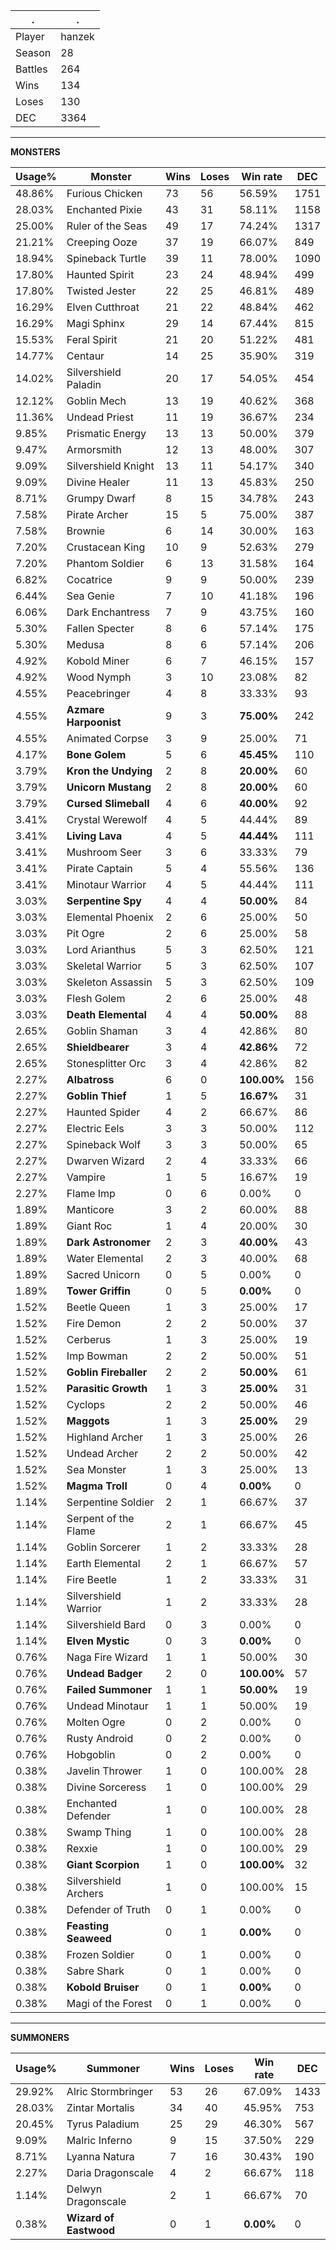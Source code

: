 .|.
|-|-
Player|hanzek
Season|28
Battles|264
Wins|134
Loses|130
DEC|3364

---
**MONSTERS**

Usage%|Monster|Wins|Loses|Win rate|DEC|
-|-|-|-|-|-|
48.86%|Furious Chicken|73|56|56.59%|1751|
28.03%|Enchanted Pixie|43|31|58.11%|1158|
25.00%|Ruler of the Seas|49|17|74.24%|1317|
21.21%|Creeping Ooze|37|19|66.07%|849|
18.94%|Spineback Turtle|39|11|78.00%|1090|
17.80%|Haunted Spirit|23|24|48.94%|499|
17.80%|Twisted Jester|22|25|46.81%|489|
16.29%|Elven Cutthroat|21|22|48.84%|462|
16.29%|Magi Sphinx|29|14|67.44%|815|
15.53%|Feral Spirit|21|20|51.22%|481|
14.77%|Centaur|14|25|35.90%|319|
14.02%|Silvershield Paladin|20|17|54.05%|454|
12.12%|Goblin Mech|13|19|40.62%|368|
11.36%|Undead Priest|11|19|36.67%|234|
9.85%|Prismatic Energy|13|13|50.00%|379|
9.47%|Armorsmith|12|13|48.00%|307|
9.09%|Silvershield Knight|13|11|54.17%|340|
9.09%|Divine Healer|11|13|45.83%|250|
8.71%|Grumpy Dwarf|8|15|34.78%|243|
7.58%|Pirate Archer|15|5|75.00%|387|
7.58%|Brownie|6|14|30.00%|163|
7.20%|Crustacean King|10|9|52.63%|279|
7.20%|Phantom Soldier|6|13|31.58%|164|
6.82%|Cocatrice|9|9|50.00%|239|
6.44%|Sea Genie|7|10|41.18%|196|
6.06%|Dark Enchantress|7|9|43.75%|160|
5.30%|Fallen Specter|8|6|57.14%|175|
5.30%|Medusa|8|6|57.14%|206|
4.92%|Kobold Miner|6|7|46.15%|157|
4.92%|Wood Nymph|3|10|23.08%|82|
4.55%|Peacebringer|4|8|33.33%|93|
4.55%|**Azmare Harpoonist**|9|3|**75.00%**|242|
4.55%|Animated Corpse|3|9|25.00%|71|
4.17%|**Bone Golem**|5|6|**45.45%**|110|
3.79%|**Kron the Undying**|2|8|**20.00%**|60|
3.79%|**Unicorn Mustang**|2|8|**20.00%**|60|
3.79%|**Cursed Slimeball**|4|6|**40.00%**|92|
3.41%|Crystal Werewolf|4|5|44.44%|89|
3.41%|**Living Lava**|4|5|**44.44%**|111|
3.41%|Mushroom Seer|3|6|33.33%|79|
3.41%|Pirate Captain|5|4|55.56%|136|
3.41%|Minotaur Warrior|4|5|44.44%|111|
3.03%|**Serpentine Spy**|4|4|**50.00%**|84|
3.03%|Elemental Phoenix|2|6|25.00%|50|
3.03%|Pit Ogre|2|6|25.00%|58|
3.03%|Lord Arianthus|5|3|62.50%|121|
3.03%|Skeletal Warrior|5|3|62.50%|107|
3.03%|Skeleton Assassin|5|3|62.50%|109|
3.03%|Flesh Golem|2|6|25.00%|48|
3.03%|**Death Elemental**|4|4|**50.00%**|88|
2.65%|Goblin Shaman|3|4|42.86%|80|
2.65%|**Shieldbearer**|3|4|**42.86%**|72|
2.65%|Stonesplitter Orc|3|4|42.86%|82|
2.27%|**Albatross**|6|0|**100.00%**|156|
2.27%|**Goblin Thief**|1|5|**16.67%**|31|
2.27%|Haunted Spider|4|2|66.67%|86|
2.27%|Electric Eels|3|3|50.00%|112|
2.27%|Spineback Wolf|3|3|50.00%|65|
2.27%|Dwarven Wizard|2|4|33.33%|66|
2.27%|Vampire|1|5|16.67%|19|
2.27%|Flame Imp|0|6|0.00%|0|
1.89%|Manticore|3|2|60.00%|88|
1.89%|Giant Roc|1|4|20.00%|30|
1.89%|**Dark Astronomer**|2|3|**40.00%**|43|
1.89%|Water Elemental|2|3|40.00%|68|
1.89%|Sacred Unicorn|0|5|0.00%|0|
1.89%|**Tower Griffin**|0|5|**0.00%**|0|
1.52%|Beetle Queen|1|3|25.00%|17|
1.52%|Fire Demon|2|2|50.00%|37|
1.52%|Cerberus|1|3|25.00%|19|
1.52%|Imp Bowman|2|2|50.00%|51|
1.52%|**Goblin Fireballer**|2|2|**50.00%**|61|
1.52%|**Parasitic Growth**|1|3|**25.00%**|31|
1.52%|Cyclops|2|2|50.00%|46|
1.52%|**Maggots**|1|3|**25.00%**|29|
1.52%|Highland Archer|1|3|25.00%|26|
1.52%|Undead Archer|2|2|50.00%|42|
1.52%|Sea Monster|1|3|25.00%|13|
1.52%|**Magma Troll**|0|4|**0.00%**|0|
1.14%|Serpentine Soldier|2|1|66.67%|37|
1.14%|Serpent of the Flame|2|1|66.67%|45|
1.14%|Goblin Sorcerer|1|2|33.33%|28|
1.14%|Earth Elemental|2|1|66.67%|57|
1.14%|Fire Beetle|1|2|33.33%|31|
1.14%|Silvershield Warrior|1|2|33.33%|28|
1.14%|Silvershield Bard|0|3|0.00%|0|
1.14%|**Elven Mystic**|0|3|**0.00%**|0|
0.76%|Naga Fire Wizard|1|1|50.00%|30|
0.76%|**Undead Badger**|2|0|**100.00%**|57|
0.76%|**Failed Summoner**|1|1|**50.00%**|19|
0.76%|Undead Minotaur|1|1|50.00%|19|
0.76%|Molten Ogre|0|2|0.00%|0|
0.76%|Rusty Android|0|2|0.00%|0|
0.76%|Hobgoblin|0|2|0.00%|0|
0.38%|Javelin Thrower|1|0|100.00%|28|
0.38%|Divine Sorceress|1|0|100.00%|29|
0.38%|Enchanted Defender|1|0|100.00%|28|
0.38%|Swamp Thing|1|0|100.00%|28|
0.38%|Rexxie|1|0|100.00%|29|
0.38%|**Giant Scorpion**|1|0|**100.00%**|32|
0.38%|Silvershield Archers|1|0|100.00%|15|
0.38%|Defender of Truth|0|1|0.00%|0|
0.38%|**Feasting Seaweed**|0|1|**0.00%**|0|
0.38%|Frozen Soldier|0|1|0.00%|0|
0.38%|Sabre Shark|0|1|0.00%|0|
0.38%|**Kobold Bruiser**|0|1|**0.00%**|0|
0.38%|Magi of the Forest|0|1|0.00%|0|

---
**SUMMONERS**

Usage%|Summoner|Wins|Loses|Win rate|DEC|
-|-|-|-|-|-|
29.92%|Alric Stormbringer|53|26|67.09%|1433|
28.03%|Zintar Mortalis|34|40|45.95%|753|
20.45%|Tyrus Paladium|25|29|46.30%|567|
9.09%|Malric Inferno|9|15|37.50%|229|
8.71%|Lyanna Natura|7|16|30.43%|190|
2.27%|Daria Dragonscale|4|2|66.67%|118|
1.14%|Delwyn Dragonscale|2|1|66.67%|70|
0.38%|**Wizard of Eastwood**|0|1|**0.00%**|0|
